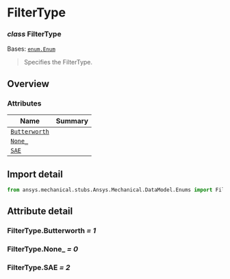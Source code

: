 <a id="filtertype"></a>

# FilterType

<a id="FilterType"></a>

### *class* FilterType

Bases: [`enum.Enum`](https://docs.python.org/3/library/enum.html#enum.Enum)

> Specifies the FilterType.

> <!-- !! processed by numpydoc !! -->

<a id="overview"></a>

## Overview

### Attributes

| Name | Summary |
|--------------------------------------------|----|
| [`Butterworth`](#FilterType.Butterworth)   |    |
| [`None_`](#FilterType.None_)               |    |
| [`SAE`](#FilterType.SAE)                   |    |

<a id="import-detail"></a>

## Import detail

```python
from ansys.mechanical.stubs.Ansys.Mechanical.DataModel.Enums import FilterType
```

<a id="attribute-detail"></a>

## Attribute detail

<a id="FilterType.Butterworth"></a>

### FilterType.Butterworth *= 1*

<a id="FilterType.None_"></a>

### FilterType.None_ *= 0*

<a id="FilterType.SAE"></a>

### FilterType.SAE *= 2*
